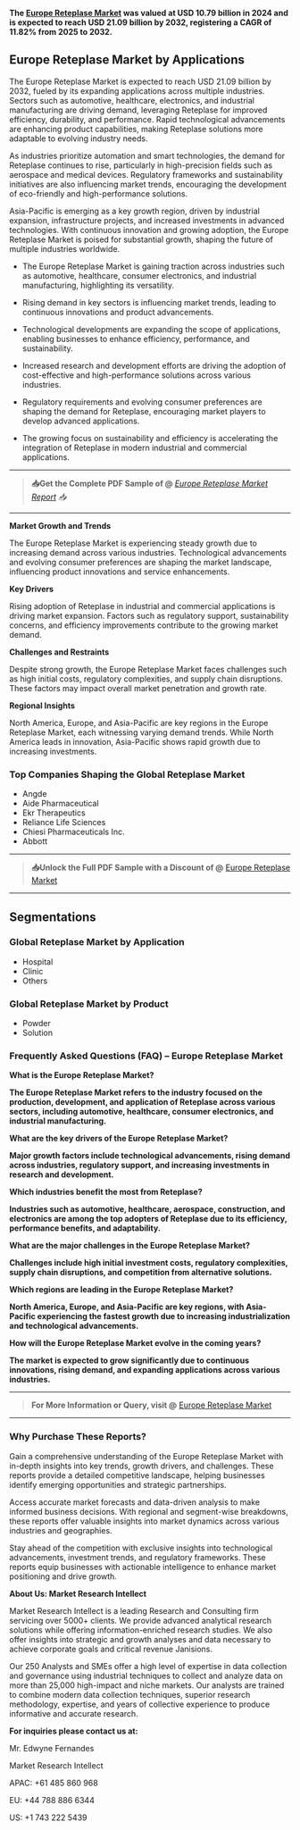 <p><strong>The <a href="https://www.marketresearchintellect.com/download-sample/?rid=228522&amp;utm_source=Pulse-April-Europe&amp;utm_medium=852">Europe Reteplase Market</a> was valued at USD 10.79 billion in 2024 and is expected to reach USD 21.09 billion by 2032, registering a CAGR of 11.82% from 2025 to 2032.</strong></p><h2>Europe Reteplase Market by Applications&nbsp;</h2><p><p>The Europe Reteplase Market is expected to reach USD 21.09 billion by 2032, fueled by its expanding applications across multiple industries. Sectors such as automotive, healthcare, electronics, and industrial manufacturing are driving demand, leveraging Reteplase for improved efficiency, durability, and performance. Rapid technological advancements are enhancing product capabilities, making Reteplase solutions more adaptable to evolving industry needs.</p><p>As industries prioritize automation and smart technologies, the demand for Reteplase continues to rise, particularly in high-precision fields such as aerospace and medical devices. Regulatory frameworks and sustainability initiatives are also influencing market trends, encouraging the development of eco-friendly and high-performance solutions.</p><p>Asia-Pacific is emerging as a key growth region, driven by industrial expansion, infrastructure projects, and increased investments in advanced technologies. With continuous innovation and growing adoption, the Europe Reteplase Market is poised for substantial growth, shaping the future of multiple industries worldwide.</p></p><ul><li><p>The Europe Reteplase Market is gaining traction across industries such as automotive, healthcare, consumer electronics, and industrial manufacturing, highlighting its versatility.</p></li><li><p>Rising demand in key sectors is influencing market trends, leading to continuous innovations and product advancements.</p></li><li><p>Technological developments are expanding the scope of applications, enabling businesses to enhance efficiency, performance, and sustainability.</p></li><li><p>Increased research and development efforts are driving the adoption of cost-effective and high-performance solutions across various industries.</p></li><li><p>Regulatory requirements and evolving consumer preferences are shaping the demand for Reteplase, encouraging market players to develop advanced applications.</p></li><li><p>The growing focus on sustainability and efficiency is accelerating the integration of Reteplase in modern industrial and commercial applications.</p></li></ul><hr /><blockquote><p><strong><span class="font-[700]">📥Get the Complete PDF Sample of @ </span></strong><em><span class="font-[700]"><a href="https://www.marketresearchintellect.com/download-sample/?rid=228522&amp;utm_source=Pulse-April-Europe&amp;utm_medium=852" target="_blank" data-tracking-control-name="article-ssr-frontend-pulse_little-text-block" data-tracking-will-navigate="" data-test-link="">Europe Reteplase Market Report</a>&nbsp;📥</span></em></p></blockquote><hr /><p class="" data-start="77" data-end="360"><strong data-start="77" data-end="105">Market Growth and Trends</strong></p><p class="" data-start="77" data-end="360">The Europe Reteplase Market is experiencing steady growth due to increasing demand across various industries. Technological advancements and evolving consumer preferences are shaping the market landscape, influencing product innovations and service enhancements.</p><p class="" data-start="362" data-end="606"><strong data-start="362" data-end="377">Key Drivers</strong></p><p class="" data-start="362" data-end="606">Rising adoption of Reteplase in industrial and commercial applications is driving market expansion. Factors such as regulatory support, sustainability concerns, and efficiency improvements contribute to the growing market demand.</p><p class="" data-start="608" data-end="849"><strong data-start="608" data-end="637">Challenges and Restraints</strong></p><p class="" data-start="608" data-end="849">Despite strong growth, the Europe Reteplase Market faces challenges such as high initial costs, regulatory complexities, and supply chain disruptions. These factors may impact overall market penetration and growth rate.</p><p class="" data-start="851" data-end="1095"><strong data-start="851" data-end="872">Regional Insights</strong></p><p class="" data-start="851" data-end="1095">North America, Europe, and Asia-Pacific are key regions in the Europe Reteplase Market, each witnessing varying demand trends. While North America leads in innovation, Asia-Pacific shows rapid growth due to increasing investments.</p><p><h3>Top Companies Shaping the Global Reteplase Market </h3><ul><li>Angde</li><li>Aide Pharmaceutical</li><li>Ekr Therapeutics</li><li>Reliance Life Sciences</li><li>Chiesi Pharmaceuticals Inc.</li><li>Abbott</li></ul></p><hr /><blockquote><p><strong>📥Unlock the Full PDF Sample with a Discount of @</strong> <a href="https://www.marketresearchintellect.com/ask-for-discount/?rid=228522&amp;utm_source=Pulse-April-Europe&amp;utm_medium=852">Europe Reteplase Market</a></p></blockquote><hr /><p><h2>Segmentations</h2><h3>Global Reteplase Market by Application</h3><ul><li>Hospital</li><li>Clinic</li><li>Others</li></ul><h3>Global Reteplase Market by Product</h3><ul><li>Powder</li><li>Solution</li></ul></p><h3><strong>Frequently Asked Questions (FAQ) &ndash; Europe Reteplase Market</strong></h3><p><strong>What is the Europe Reteplase Market?</strong></p><p><strong>The Europe Reteplase Market refers to the industry focused on the production, development, and application of Reteplase across various sectors, including automotive, healthcare, consumer electronics, and industrial manufacturing.</strong></p><p><strong>What are the key drivers of the Europe Reteplase Market?</strong></p><p><strong>Major growth factors include technological advancements, rising demand across industries, regulatory support, and increasing investments in research and development.</strong></p><p><strong>Which industries benefit the most from Reteplase?</strong></p><p><strong>Industries such as automotive, healthcare, aerospace, construction, and electronics are among the top adopters of Reteplase due to its efficiency, performance benefits, and adaptability.</strong></p><p><strong>What are the major challenges in the Europe Reteplase Market?</strong></p><p><strong>Challenges include high initial investment costs, regulatory complexities, supply chain disruptions, and competition from alternative solutions.</strong></p><p><strong>Which regions are leading in the Europe Reteplase Market?</strong></p><p><strong>North America, Europe, and Asia-Pacific are key regions, with Asia-Pacific experiencing the fastest growth due to increasing industrialization and technological advancements.</strong></p><p><strong>How will the Europe Reteplase Market evolve in the coming years?</strong></p><p><strong>The market is expected to grow significantly due to continuous innovations, rising demand, and expanding applications across various industries.</strong></p><hr /><blockquote><p><span class="font-[700]"><strong>For More Information or Query, visit&nbsp;@</strong>&nbsp;</span><span class="font-[700]"><a href="https://www.marketresearchintellect.com/product/global-reteplase-market-size-and-forecast/?utm_source=Linkedin&utm_medium=852" target="_blank" data-tracking-control-name="article-ssr-frontend-pulse_little-text-block" data-tracking-will-navigate="" data-test-link="">Europe Reteplase Market</a></span></p></blockquote><hr /><h3><strong data-start="0" data-end="31">Why Purchase These Reports?</strong></h3><p class="" data-start="35" data-end="297">Gain a comprehensive understanding of the Europe Reteplase Market with in-depth insights into key trends, growth drivers, and challenges. These reports provide a detailed competitive landscape, helping businesses identify emerging opportunities and strategic partnerships.</p><p class="" data-start="299" data-end="540">Access accurate market forecasts and data-driven analysis to make informed business decisions. With regional and segment-wise breakdowns, these reports offer valuable insights into market dynamics across various industries and geographies.</p><p class="" data-start="542" data-end="784">Stay ahead of the competition with exclusive insights into technological advancements, investment trends, and regulatory frameworks. These reports equip businesses with actionable intelligence to enhance market positioning and drive growth.</p><p><strong><span class="font-[700]">About Us: Market Research Intellect</span></strong></p><p><span class="">Market Research Intellect is a leading Research and Consulting firm servicing over 5000+ clients. We provide advanced analytical research solutions while offering information-enriched research studies.&nbsp;</span>We also offer insights into strategic and growth analyses and data necessary to achieve corporate goals and critical revenue Janisions.</p><p><span class="">Our 250 Analysts and SMEs offer a high level of expertise in data collection and governance using industrial techniques to collect and analyze data on more than 25,000 high-impact and niche markets. Our analysts are trained to combine modern data collection techniques, superior research methodology, expertise, and years of collective experience to produce informative and accurate research.</span></p><p><strong>For inquiries please contact us at:</strong></p><p>Mr. Edwyne Fernandes</p><p>Market Research Intellect</p><p>APAC: +61 485 860 968</p><p>EU: +44 788 886 6344</p><p>US: +1 743 222 5439</p>